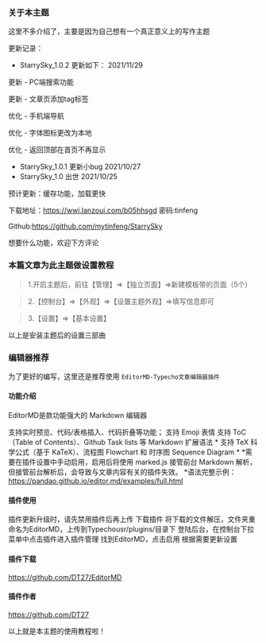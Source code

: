 ### 关于本主题
这里不多介绍了，主要是因为自己想有一个真正意义上的写作主题

更新记录：
* StarrySky_1.0.2 更新如下： 2021/11/29

更新 - PC端搜索功能

更新 - 文章页添加tag标签

优化 - 手机端导航

优化 - 字体图标更改为本地

优化 - 返回顶部在首页不再显示
* StarrySky_1.0.1 更新小bug     2021/10/27
* StarrySky_1.0 出世     2021/10/25

预计更新：缓存功能，加载更快

下载地址：https://wwi.lanzoui.com/b05hhsgd
密码:tinfeng

Github:https://github.com/mytinfeng/StarrySky

想要什么功能，欢迎下方评论


### 本篇文章为此主题做设置教程

> 1.开启主题后，前往【管理】=>【独立页面】=>新建模板带的页面（5个）



> 2.【控制台】=>【外观】=>【设置主题外观】=>填写信息即可


> 3.【设置】=>【基本设置】


以上是安装主题后的设置三部曲

### 编辑器推荐
为了更好的编写，这里还是推荐使用
`EditorMD-Typecho文章编辑器插件`

#### 功能介绍
EditorMD是款功能强大的 Markdown 编辑器

支持实时预览、代码/表格插入、代码折叠等功能；
支持 Emoji 表情
支持 ToC（Table of Contents）、Github Task lists 等 Markdown 扩展语法 *
支持 TeX 科学公式（基于 KaTeX）、流程图 Flowchart 和 时序图 Sequence Diagram *
*需要在插件设置中手动启用，启用后将使用 marked.js 接管前台 Markdown 解析，但接管前台解析后，会导致与文章内容有关的插件失效。
*语法完整示例：https://pandao.github.io/editor.md/examples/full.html

#### 插件使用
插件更新升级时，请先禁用插件后再上传
下载插件
将下载的文件解压，文件夹重命名为EditorMD，上传到Typechousr/plugins/目录下
登陆后台，在控制台下拉菜单中点击插件进入插件管理
找到EditorMD，点击启用
根据需要更新设置
#### 插件下载
https://github.com/DT27/EditorMD

#### 插件作者
https://github.com/DT27

以上就是本主题的使用教程啦！
